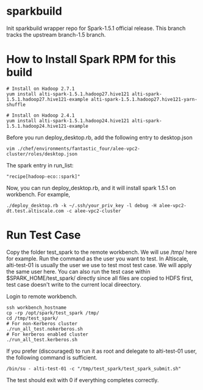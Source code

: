 sparkbuild
==========

Init sparkbuild wrapper repo for Spark-1.5.1 official release.
This branch tracks the upstream branch-1.5 branch.

How to Install Spark RPM for this build
==========
```
# Install on Hadoop 2.7.1
yum install alti-spark-1.5.1.hadoop27.hive121 alti-spark-1.5.1.hadoop27.hive121-example alti-spark-1.5.1.hadoop27.hive121-yarn-shuffle

# Install on Hadoop 2.4.1
yum install alti-spark-1.5.1.hadoop24.hive121 alti-spark-1.5.1.hadoop24.hive121-example
```

Before you run deploy_desktop.rb, add the following entry to desktop.json
```
vim ./chef/environments/fantastic_four/alee-vpc2-cluster/roles/desktop.json
```
The spark entry in run_list:
```
"recipe[hadoop-eco::spark]"
```
Now, you can run deploy_desktop.rb, and it will install spark 1.5.1 on workbench. For example,
```
./deploy_desktop.rb -k ~/.ssh/your_priv_key -l debug -H alee-vpc2-dt.test.altiscale.com -c alee-vpc2-cluster
```

Run Test Case
==========
Copy the folder test_spark to the remote workbench. We will use /tmp/ here for example.
Run the command as the user you want to test. In Altiscale, alti-test-01 is usually
the user we use to test most test case. We will apply the same user here. You can also
run the test case within $SPARK_HOME/test_spark/ directly since all files are copied to 
HDFS first, test case doesn't write to the current local direectory.

Login to remote workbench.
```
ssh workbench_hostname
cp -rp /opt/spark/test_spark /tmp/
cd /tmp/test_spark/
# For non-Kerberos cluster
./run_all_test.nokerberos.sh
# For kerberos enabled cluster
./run_all_test.kerberos.sh
```

If you prefer (discouraged) to run it as root and delegate to alti-test-01 user, the following
command is sufficient.
```
/bin/su - alti-test-01 -c "/tmp/test_spark/test_spark_submit.sh"
```

The test should exit with 0 if everything completes correctly.


